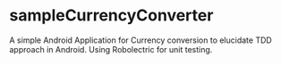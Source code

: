 sampleCurrencyConverter
=======================

A simple Android Application for Currency conversion to elucidate TDD approach in Android. Using Robolectric for unit testing.
